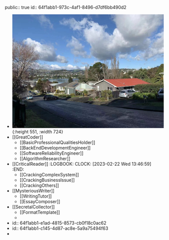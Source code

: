 public:: true
id:: 64f1abb1-973c-4af1-8496-d7df6bb490d2

- ![2b44e6dc60d4feb38026370d949b514.jpg](../assets/2b44e6dc60d4feb38026370d949b514_1677251720486_0.jpg){:height 551, :width 724}
- [[GreatCoder]]
	- [[BasicProfessionalQualitiesHolder]]
	- [[BackEndDevelopmentEngineer]]
	- [[SoftwareReliabilityEngineer]]
	- [[AlgorithmResearcher]]
- [[CriticalReader]]
  :LOGBOOK:
  CLOCK: [2023-02-22 Wed 13:46:59]
  :END:
	- [[CrackingComplexSystem]]
	- [[CrackingBusinessIssue]]
	- [[CrackingOthers]]
- [[MysteriousWriter]]
	- [[WritingTutor]]
	- [[EssayComposer]]
- [[SecretalCollector]]
	- [[FormatTemplate]]
	-
- id:: 64f1abb1-e1ad-4815-8573-cb0f18c0ac62
- id:: 64f1abb1-c145-4d87-ac8e-5a9a75494f63
-